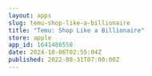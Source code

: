 ```yaml
---
layout: apps
slug: temu-shop-like-a-billionaire
title: "Temu: Shop Like a Billionaire"
store: apple
app_id: 1641486558
date: 2024-10-06T02:55:04Z
published: 2022-08-31T07:00:00Z
---
```

